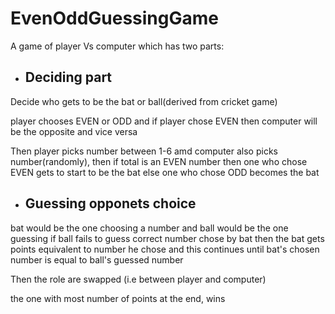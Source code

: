 # EvenOddGuessingGame

A game of player Vs computer which has two parts:
- ## Deciding part
Decide who gets to be the bat or ball(derived from cricket game)

player chooses EVEN or ODD and if player chose EVEN then computer will be the opposite and vice versa

Then player picks number between 1-6 amd computer also picks number(randomly), then if total is an EVEN number then one who chose EVEN gets to start to be the bat else one who chose ODD becomes the bat

- ## Guessing opponets choice
bat would be the one choosing a number and ball would be the one guessing if ball fails to guess correct number chose by bat then the bat gets points equivalent to number he chose and this continues until bat's chosen number is equal to ball's guessed number

Then the role are swapped (i.e between player and computer)

the one with most number of points at the end, wins
